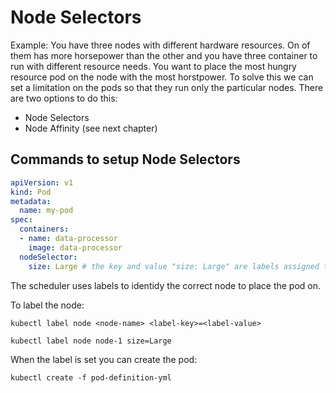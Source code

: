 # Node Selectors

Example: You have three nodes with different hardware resources. On of them has more horsepower than the other and you have three container to run with different resource needs. You want to place the most hungry resource pod on the node with the most horstpower. To solve this we can set a limitation on the pods so that they run only the particular nodes. There are two options to do this:

- Node Selectors
- Node Affinity (see next chapter)

## Commands to setup Node Selectors

```YAML
apiVersion: v1
kind: Pod
metadata:
  name: my-pod
spec:
  containers:
  - name: data-processor
    image: data-processor
  nodeSelector:
    size: Large # the key and value "size: Large" are labels assigned to the corresponding node.
```

The scheduler uses labels to identidy the correct node to place the pod on.

To label the node:

```CLI
kubectl label node <node-name> <label-key>=<label-value>
```

```CLI
kubectl label node node-1 size=Large
```

When the label is set you can create the pod:

```CLI
kubectl create -f pod-definition-yml
```

